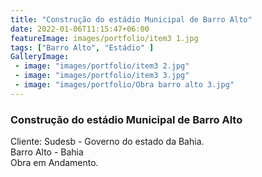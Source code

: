 ```yaml
---
title: "Construção do estádio Municipal de Barro Alto"
date: 2022-01-06T11:15:47+06:00
featureImage: images/portfolio/item3 1.jpg
tags: ["Barro Alto", "Estádio" ]
GalleryImage: 
 - image: "images/portfolio/item3 2.jpg"
 - image: "images/portfolio/item3 3.jpg"
 - image: "images/portfolio/Obra barro alto 3.jpg"
---
```

  ### Construção do estádio Municipal de Barro Alto

  Cliente: Sudesb - Governo do estado da Bahia.\
  Barro Alto - Bahia\
  Obra em Andamento.
